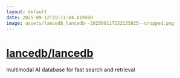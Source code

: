 ```yaml
---
layout: default
date: 2025-09-12T19:11:04.619588
image: assets/lancedb_lancedb--20250911T232135025--cropped.png
---
```


# [lancedb/lancedb](https://github.com/lancedb/lancedb)

multimodal AI database for fast search and retrieval

